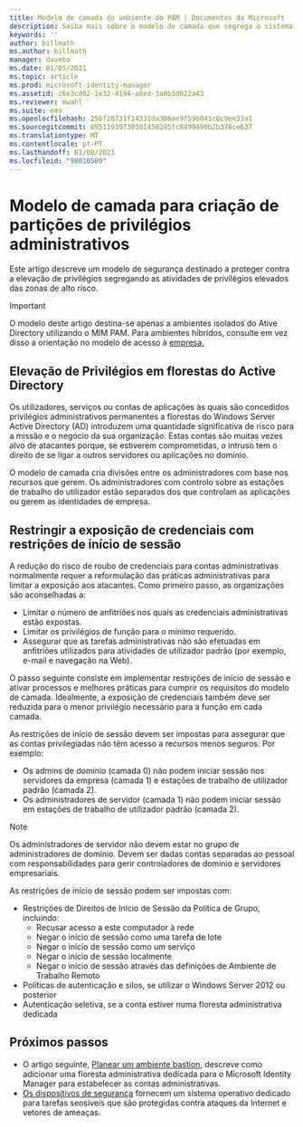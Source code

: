 ```yaml
---
title: Modelo de camada do ambiente do PAM | Documentos da Microsoft
description: Saiba mais sobre o modelo de camada que segrega o sistema com base na vulnerabilidade a riscos.
keywords: ''
author: billmath
ms.author: billmath
manager: daveba
ms.date: 01/05/2021
ms.topic: article
ms.prod: microsoft-identity-manager
ms.assetid: c6e3cd02-1e32-4194-a8ed-3a0b3d022a43
ms.reviewer: mwahl
ms.suite: ems
ms.openlocfilehash: 25bf28731f14331da386ae9f59b041c8c9ee33a1
ms.sourcegitcommit: 89511939730501458295fc8499490b2b378ce637
ms.translationtype: MT
ms.contentlocale: pt-PT
ms.lasthandoff: 01/08/2021
ms.locfileid: "98010580"
---
```

# <a name="tier-model-for-partitioning-administrative-privileges"></a>Modelo de camada para criação de partições de privilégios administrativos

Este artigo descreve um modelo de segurança destinado a proteger contra a elevação de privilégios segregando as atividades de privilégios elevados das zonas de alto risco.

> [!IMPORTANT]
> O modelo deste artigo destina-se apenas a ambientes isolados do Ative Directory utilizando o MIM PAM.  Para ambientes híbridos, consulte em vez disso a orientação no modelo de acesso à [empresa.](/security/compass/privileged-access-access-model)

## <a name="elevation-of-privilege-in-active-directory-forests"></a>Elevação de Privilégios em florestas do Active Directory

Os utilizadores, serviços ou contas de aplicações às quais são concedidos privilégios administrativos permanentes a florestas do Windows Server Active Directory (AD) introduzem uma quantidade significativa de risco para a missão e o negócio da sua organização. Estas contas são muitas vezes alvo de atacantes porque, se estiverem comprometidas, o intruso tem o direito de se ligar a outros servidores ou aplicações no domínio.

O modelo de camada cria divisões entre os administradores com base nos recursos que gerem. Os administradores com controlo sobre as estações de trabalho do utilizador estão separados dos que controlam as aplicações ou gerem as identidades de empresa.

## <a name="restricting-credential-exposure-with-logon-restrictions"></a>Restringir a exposição de credenciais com restrições de início de sessão

A redução do risco de roubo de credenciais para contas administrativas normalmente requer a reformulação das práticas administrativas para limitar a exposição aos atacantes. Como primeiro passo, as organizações são aconselhadas a:

- Limitar o número de anfitriões nos quais as credenciais administrativas estão expostas.
- Limitar os privilégios de função para o mínimo requerido.
- Assegurar que as tarefas administrativas não são efetuadas em anfitriões utilizados para atividades de utilizador padrão (por exemplo, e-mail e navegação na Web).

O passo seguinte consiste em implementar restrições de início de sessão e ativar processos e melhores práticas para cumprir os requisitos do modelo de camada. Idealmente, a exposição de credenciais também deve ser reduzida para o menor privilégio necessário para a função em cada camada.

As restrições de início de sessão devem ser impostas para assegurar que as contas privilegiadas não têm acesso a recursos menos seguros. Por exemplo:

- Os admins de domínio (camada 0) não podem iniciar sessão nos servidores da empresa (camada 1) e estações de trabalho de utilizador padrão (camada 2).
- Os administradores de servidor (camada 1) não podem iniciar sessão em estações de trabalho de utilizador padrão (camada 2).

>[!NOTE]
> Os administradores de servidor não devem estar no grupo de administradores de domínio. Devem ser dadas contas separadas ao pessoal com responsabilidades para gerir controladores de domínio e servidores empresariais.

As restrições de início de sessão podem ser impostas com:

- Restrições de Direitos de Início de Sessão da Política de Grupo, incluindo:
    - Recusar acesso a este computador à rede
    - Negar o início de sessão como uma tarefa de lote
    - Negar o início de sessão como um serviço
    - Negar o início de sessão localmente
    - Negar o início de sessão através das definições de Ambiente de Trabalho Remoto  
- Políticas de autenticação e silos, se utilizar o Windows Server 2012 ou posterior
- Autenticação seletiva, se a conta estiver numa floresta administrativa dedicada

## <a name="next-steps"></a>Próximos passos

- O artigo seguinte, [Planear um ambiente bastion](planning-bastion-environment.md), descreve como adicionar uma floresta administrativa dedicada para o Microsoft Identity Manager para estabelecer as contas administrativas.
- [Os dispositivos de segurança](/security/compass/concept-azure-managed-workstation) fornecem um sistema operativo dedicado para tarefas sensíveis que são protegidas contra ataques da Internet e vetores de ameaças.
